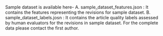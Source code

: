 Sample dataset is available here-
A. sample_dataset_features.json : It contains the features representing the revisions for sample dataset.
B. sample_dataset_labels.josn : It contains the article quality labels assessed by human evaluators for the revisions in sample dataset. 
For the complete data please contact the first author.
